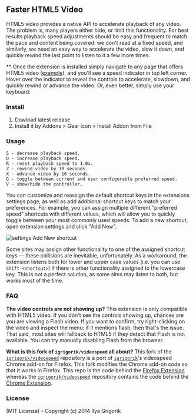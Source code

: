 ## Faster HTML5 Video

HTML5 video provides a native API to accelerate playback of any video. The
problem is, many players either hide, or limit this functionality. For best
results playback speed adjustments should be easy and frequent to match the pace
and content being covered: we don't read at a fixed speed, and similarly, we
need an easy way to accelerate the video, slow it down, and quickly rewind the
last point to listen to it a few more times.


\*\* Once the extension is installed simply navigate to any page that offers
HTML5 video ([example](http://www.youtube.com/watch?v=E9FxNzv1Tr8)), and you'll
see a speed indicator in top left corner. Hover over the indicator to reveal the
controls to accelerate, slowdown, and quickly rewind or advance the video. Or,
even better, simply use your keyboard:

### Install
1. Dowload latest release
2. Install it by Addons > Gear icon > Install Addon from File

### Usage

```
S - decrease playback speed.
D - increase playback speed.
R - reset playback speed to 1.0x.
Z - rewind video by 10 seconds.
X - advance video by 10 seconds.
G - toggle between current and user configurable preferred speed.
V - show/hide the controller.
```

You can customize and reassign the default shortcut keys in the extensions
settings page, as well as add additional shortcut keys to match your
preferences. For example, you can assign multiple different "preferred speed"
shortcuts with different values, which will allow you to quickly toggle between
your most commonly used speeds. To add a new shortcut, open extension settings
and click "Add New".

![settings Add New shortcut](https://user-images.githubusercontent.com/121805/50726471-50242200-1172-11e9-902f-0e5958387617.jpg)

Some sites may assign other functionality to one of the assigned shortcut keys —
these collisions are inevitable, unfortunately. As a workaround, the extension
listens both for lower and upper case values (i.e. you can use
`Shift-<shortcut>`) if there is other functionality assigned to the lowercase
key. This is not a perfect solution, as some sites may listen to both, but works
most of the time.

### FAQ

**The video controls are not showing up?** This extension is only compatible
with HTML5 video. If you don't see the controls showing up, chances are you are
viewing a Flash video. If you want to confirm, try right-clicking on the video
and inspect the menu: if it mentions flash, then that's the issue. That said,
most sites will fallback to HTML5 if they detect that Flash is not available.
You can try manually disabling Flash from the browser.

**What is this fork of `igrigorik/videospeed` all about?** This fork of the
[`igrigorik/videospeed`](https://github.com/igrigorik/videospeed) repository
is a port of [`igrigorik`](https://github.com/igrigorik)'s videospeed Chrome 
add-on for Firefox. This fork modifies the Chrome add-on code so that it works 
in Firefox. This repo is the code behind the [Firefox Extension](https://addons.mozilla.org/en-us/firefox/addon/videospeed/)
whereas the [`igrigorik/videospeed`](https://github.com/igrigorik/videospeed)
repository contains the code behind the [Chrome Extension](https://chrome.google.com/webstore/detail/video-speed-controller/nffaoalbilbmmfgbnbgppjihopabppdk).

### License

(MIT License) - Copyright (c) 2014 Ilya Grigorik

